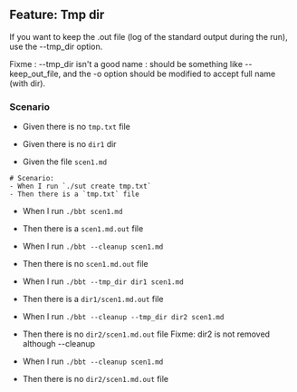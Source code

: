 ## Feature: Tmp dir 

If you want to keep the .out file (log of the standard output during the run), use the --tmp_dir option.

Fixme : --tmp_dir isn't a good name : should be something like --keep_out_file, and the -o option should be modified to accept full name (with dir).

### Scenario 

- Given there is no `tmp.txt` file
- Given there is no `dir1` dir

- Given the file `scen1.md`
~~~
# Scenario: 
- When I run `./sut create tmp.txt`
- Then there is a `tmp.txt` file
~~~

- When I run `./bbt scen1.md` 
- Then there is a `scen1.md.out` file

- When I run `./bbt --cleanup scen1.md` 
- Then there is no `scen1.md.out` file

- When I run `./bbt --tmp_dir dir1 scen1.md` 
- Then there is a `dir1/scen1.md.out` file

- When I run `./bbt --cleanup --tmp_dir dir2 scen1.md` 
- Then there is no `dir2/scen1.md.out` file
Fixme: dir2 is not removed although --cleanup

- When I run `./bbt --cleanup scen1.md` 
- Then there is no `dir2/scen1.md.out` file
